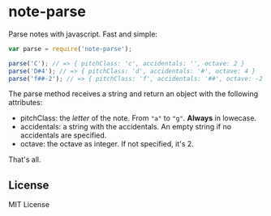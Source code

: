 # note-parse

Parse notes with javascript. Fast and simple:

```js
var parse = require('note-parse');

parse('C'); // => { pitchClass: 'c', accidentals: '', octave: 2 }
parse('D#4'); // => { pitchClass: 'd', accidentals: '#', octave: 4 }
parse('f##-2'); // => { pitchClass: 'f', accidentals: '##', octave: -2 }
```

The parse method receives a string and return an object with the following
attributes:
- pitchClass: the _letter_ of the note. From `"a"` to `"g"`. __Always__ in lowecase.
- accidentals: a string with the accidentals. An empty string if no accidentals are specified.
- octave: the octave as integer. If not specified, it's 2.

That's all.

## License

MIT License
